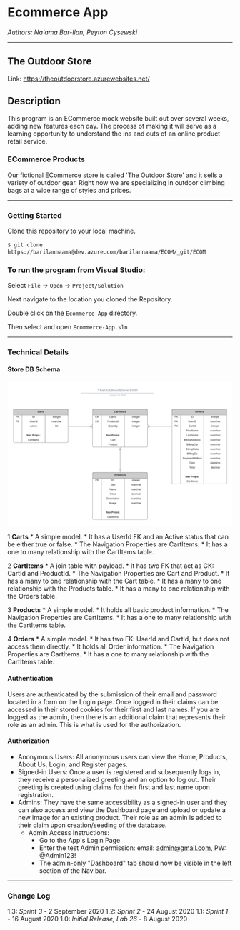 # Ecommerce App

*Authors: Na'ama Bar-Ilan, Peyton Cysewski*

----

## The Outdoor Store
Link: https://theoutdoorstore.azurewebsites.net/

## Description
This program is an ECommerce mock website built out over several weeks, adding new features each day. The process of making it will serve as a learning opportunity to understand the ins and outs of an online product retail service.

### ECommerce Products
Our fictional ECommerce store is called 'The Outdoor Store' and it sells a variety of outdoor gear. Right now we are specializing in outdoor climbing bags at a wide range of styles and prices.

---

### Getting Started
Clone this repository to your local machine.

```
$ git clone https://barilannaama@dev.azure.com/barilannaama/ECOM/_git/ECOM
```

### To run the program from Visual Studio:
Select ```File``` -> ```Open``` -> ```Project/Solution```

Next navigate to the location you cloned the Repository.

Double click on the ```Ecommerce-App``` directory.

Then select and open ```Ecommerce-App.sln```

---

### Technical Details

#### Store DB Schema

![StoreDbERD](/Assets/ERD.png)

1 **Carts**
	* A simple model. 
	* It has a UserId FK and an Active status that can be either true or false. 
	* The Navigation Properties are CartItems. 
	* It has a one to many relationship with the CartItems table. 

2 **CartItems**
	* A join table with payload. 
	* It has two FK that act as CK: CartId and ProductId. 
	* The Navigation Properties are Cart and Product. 
	* It has a many to one relationship with the Cart table.
	* It has a many to one relationship with the Products table. 
	* It has a many to one relationship with the Orders table. 

3 **Products**
	* A simple model. 
	* It holds all basic product information. 
	* The Navigation Properties are CartItems. 
	* It has a one to many relationship with the CartItems table. 

4 **Orders**
	* A simple model. 
	* It has two FK: UserId and CartId, but does not access them directly. 
	* It holds all Order information. 
	* The Navigation Properties are CartItems. 
	* It has a one to many relationship with the CartItems table. 

#### Authentication
Users are authenticated by the submission of their email and password located in a form on the Login page. Once logged in their claims can be accessed in their stored cookies for their first and last names. If you are logged as the admin, then there is an additional claim that represents their role as an admin. This is what is used for the authorization.

#### Authorization
- Anonymous Users: All anonymous users can view the Home, Products, About Us, Login, and Register pages.
- Signed-in Users: Once a user is registered and subsequently logs in, they receive a personalized greeting and an option to log out. Their greeting is created using claims for their first and last name upon registration.
- Admins: They have the same accessibility as a signed-in user and they can also access and view the Dashboard page and upload or update a new image for an existing product. Their role as an admin is added to their claim upon creation/seeding of the database.
	- Admin Access Instructions:
		- Go to the App's Login Page
		- Enter the test Admin permission: email: admin@gmail.com, PW: @Admin123!
		- The admin-only "Dashboard" tab should now be visible in the left section of the Nav bar. 



---

### Change Log
1.3: *Sprint 3* - 2 September 2020
1.2: *Sprint 2* - 24 August 2020
1.1: *Sprint 1* - 16 August 2020
1.0: *Initial Release, Lab 26* - 8 August 2020